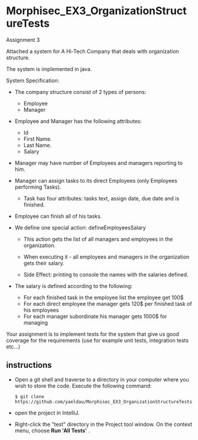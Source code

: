 # Morphisec_EX3_OrganizationStructureTests

Assignment 3

Attached a system for A Hi-Tech Company that deals with organization structure.

The system is implemented in java.

System Specification:

- The company structure consist of 2 types of persons:

  - Employee
  - Manager
  
- Employee and Manager has the following attributes:
  - Id
  - First Name.
  - Last Name.
  - Salary
  
- Manager may have number of Employees and managers reporting to him.

- Manager can assign tasks to its direct Employees (only Employees performing Tasks).

  - Task has four attributes: tasks text, assign date, due date and is finished.
  
- Employee can finish all of his tasks.

- We define one special action: defineEmployeesSalary

  - This action gets the list of all managers and employees in the organization.
  - When executing it - all employees and managers in the organization gets their
salary.

  - Side Effect: printing to console the names with the salaries defined.
- The salary is defined according to the following:
  - For each finished task in the employee list the employee get 100$
  - For each direct employee the manager gets 120$ per finished task of his employees
  - For each manager subordinate his manager gets 1000$ for managing
  
Your assignment is to implement tests for the system that give us good coverage for the
requirements (use for example unit tests, integration tests etc…)

##
## instructions

- Open a git shell and traverse to a directory in your computer where you wish to store
the code.
    Execute the following command:
    ```shell
    $ git clone https://github.com/yaeldau/Morphisec_EX3_OrganizationStructureTests.git
    ```

- open the project in IntelliJ.

- Right-click the "test" directory in the Project tool window. On the context menu, choose **Run 'All Tests'** .